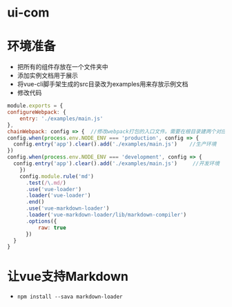 # ui-com

# 环境准备
- 把所有的组件存放在一个文件夹中
- 添加实例文档用于展示
- 将vue-cli脚手架生成的src目录改为examples用来存放示例文档
- 修改代码
```js
module.exports = {
configureWebpack: {
    entry: './examples/main.js'
},
chainWebpack: config => {  //修改webpack打包的入口文件。需要在根目录建两个对应入口js文件
config.when(process.env.NODE_ENV === 'production', config => {
  config.entry('app').clear().add('./examples/main.js')    //生产环境
})
config.when(process.env.NODE_ENV === 'development', config => {
  config.entry('app').clear().add('./examples/main.js')     //开发环境
    })
    config.module.rule('md')
      .test(/\.md/)
      .use('vue-loader')
      .loader('vue-loader')
      .end()
      .use('vue-markdown-loader')
      .loader('vue-markdown-loader/lib/markdown-compiler')
      .options({
          raw: true
      })
  }
}
```

# 让vue支持Markdown
- `npm install --sava markdown-loader`